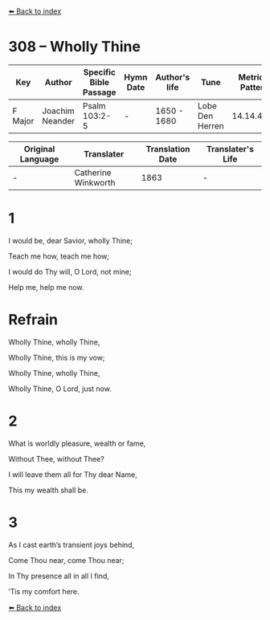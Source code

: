 [⬅️ Back to index](../README.md)

# 308 – Wholly Thine

Key | Author   | Specific Bible Passage     |Hymn Date |Author's life |Tune |Metrical Pattern   |Composer/Source                                                                                        
-- | --------- | ---------------------------|----------|--------------|-----|-------------------|-------------   
F Major  | Joachim Neander      | Psalm 103:2-5 | -  | 1650 - 1680 | Lobe Den Herren | 14.14.4.7.8 | Chorale Book for England, 1863 

Original Language | Translater | Translation Date   | Translater's Life     
----------------- | --------- | --------------------|-------------   
\-  | Catherine Winkworth      | 1863 | -  | 1827 - 1878 



# 1

I would be, dear Savior, wholly Thine;

Teach me how, teach me how;

I would do Thy will, O Lord, not mine;

Help me, help me now.



# Refrain

Wholly Thine, wholly Thine,

Wholly Thine, this is my vow;

Wholly Thine, wholly Thine,

Wholly Thine, O Lord, just now.



# 2

What is worldly pleasure, wealth or fame,

Without Thee, without Thee?

I will leave them all for Thy dear Name,

This my wealth shall be.



# 3

As I cast earth’s transient joys behind,

Come Thou near, come Thou near;

In Thy presence all in all I find,

’Tis my comfort here.

[⬅️ Back to index](../README.md)
